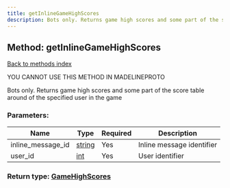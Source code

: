 ```yaml
---
title: getInlineGameHighScores
description: Bots only. Returns game high scores and some part of the score table around of the specified user in the game
---
```

## Method: getInlineGameHighScores  
[Back to methods index](index.md)


YOU CANNOT USE THIS METHOD IN MADELINEPROTO


Bots only. Returns game high scores and some part of the score table around of the specified user in the game

### Parameters:

| Name     |    Type       | Required | Description |
|----------|---------------|----------|-------------|
|inline\_message\_id|[string](../types/string.md) | Yes|Inline message identifier|
|user\_id|[int](../types/int.md) | Yes|User identifier|


### Return type: [GameHighScores](../types/GameHighScores.md)

